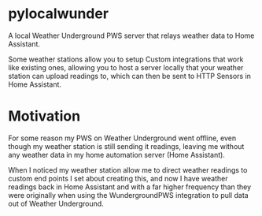 # pylocalwunder
A local Weather Underground PWS server that relays weather data to Home Assistant.

Some weather stations allow you to setup Custom integrations that work like existing ones,
allowing you to host a server locally that your weather station can upload readings to,
which can then be sent to HTTP Sensors in Home Assistant.

# Motivation
For some reason my PWS on Weather Underground went offline, even though my weather station
is still sending it readings, leaving me without any weather data in my home automation
server (Home Assistant).

When I noticed my weather station allow me to direct weather readings to custom end points
I set about creating this, and now I have weather readings back in Home Assistant and with
a far higher frequency than they were originally when using the WundergroundPWS integration
to pull data out of Weather Underground.